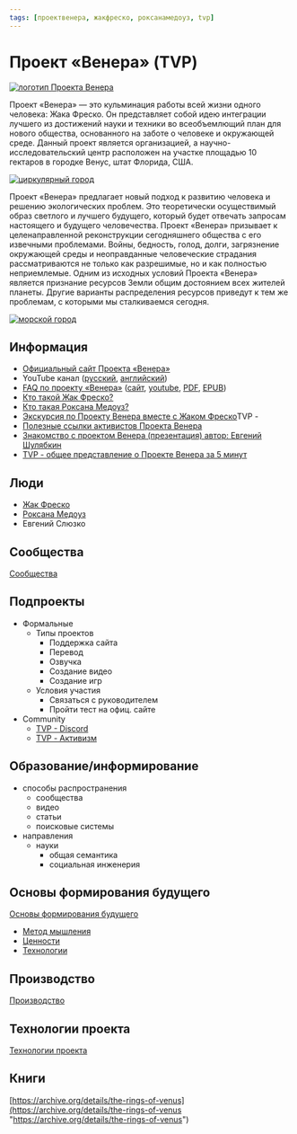 ```yaml
---
tags: [проектвенера, жакфреско, роксанамедоуз, tvp]
---
```

# Проект «Венера» (TVP)

[![логотип Проекта Венера](../assets/1200px-The_Venus_Project_logo_and_wordmark.svg.png)](../assets/1200px-The_Venus_Project_logo_and_wordmark.svg.png)

Проект «Венера» — это кульминация работы всей жизни одного человека: Жака Фреско. Он представляет собой идею интеграции лучшего из достижений науки и техники во всеобъемлющий план для нового общества, основанного на заботе о человеке и окружающей среде. Данный проект является организацией, а научно-исследовательский центр расположен на участке площадью 10 гектаров в городке Венус, штат Флорида, США.

[![циркулярный город](../assets/tvp%20circular%20city.jpeg)](../assets/tvp%20circular%20city.jpeg)

Проект «Венера» предлагает новый подход к развитию человека и решению экологических проблем. Это теоретически осуществимый образ светлого и лучшего будущего, который будет отвечать запросам настоящего и будущего человечества. Проект «Венера» призывает к целенаправленной реконструкции сегодняшнего общества c его извечными проблемами. Войны, бедность, голод, долги, загрязнение окружающей среды и неоправданные человеческие страдания рассматриваются не только как разрешимые, но и как полностью неприемлемые. Одним из исходных условий Проекта «Венера» является признание ресурсов Земли общим достоянием всех жителей планеты. Другие варианты распределения ресурсов приведут к тем же проблемам, с которыми мы сталкиваемся сегодня.

[![морской город](../assets/channels4_banner.jpg)](../assets/channels4_banner.jpg)

## Информация

- [Официальный сайт Проекта «Венера»](https://www.thevenusproject.com/)
- YouTube канал ([русский](https://www.youtube.com/channel/UC2lgvkAKm3jCSY4QB5JkNtg), [английский](https://www.youtube.com/user/thevenusprojectmedia))
- [FAQ по проекту «Венера»](%D0%A7%D0%B0%D1%81%D1%82%D0%BE%20%D0%B7%D0%B0%D0%B4%D0%B0%D0%B2%D0%B0%D0%B5%D0%BC%D1%8B%D0%B5%20%D0%B2%D0%BE%D0%BF%D1%80%D0%BE%D1%81%D1%8B%20%D0%9F%D1%80%D0%BE%D0%B5%D0%BA%D1%82%20%D0%92%D0%B5%D0%BD%D0%B5%D1%80%D0%B0%20FAQ.md) ([сайт](https://designing-the-future.org/the-venus-project-faq/), [youtube](https://youtu.be/4dLJH2S1llQ), [PDF](https://designing-the-future.org/wp-content/uploads/2014/04/TheVenusProject_FAQ_RUS.pdf), [EPUB](http://www.tvpactivism.ru/files/TheVenusProject_FAQ_RUS.epub))
- [Кто такой Жак Фреско?](%D0%96%D0%B0%D0%BA%20%D0%A4%D1%80%D0%B5%D1%81%D0%BA%D0%BE.md)
- [Кто такая Роксана Медоуз?](%D0%A0%D0%BE%D0%BA%D1%81%D0%B0%D0%BD%D0%B0%20%D0%9C%D0%B5%D0%B4%D0%BE%D1%83%D0%B7.md)
- [Экскурсия по Проекту Венера вместе с Жаком Фреско](https://www.youtube.com/watch?v=Bh3omlKVkOk&list=PLtrvASfI1KW4d-SY5W0mw7Dh1dHSmZyV3)TVP - 
- [Полезные ссылки активистов Проекта Венера](https://vk.com/away.php?to=https%3A%2F%2Fdocs.google.com%2Fdocument%2Fd%2F1B2FZkqa8aDDTz2eXoD3rhjoI2YWIs2WZws1ozKixCyk%2Fedit&cc_key=)
- [Знакомство с проектом Венера (презентация) автор: Евгений Шулябкин](https://docs.google.com/presentation/d/1cBL14a5zpcH-mSI5M3j-p2VW7YcuW1kZzgQTV-fuYmo/edit#slide=id.p)
- [TVP - общее представление о Проекте Венера за 5 минут](TVP%20-%20%D0%BE%D0%B1%D1%89%D0%B5%D0%B5%20%D0%BF%D1%80%D0%B5%D0%B4%D1%81%D1%82%D0%B0%D0%B2%D0%BB%D0%B5%D0%BD%D0%B8%D0%B5%20%D0%BE%20%D0%9F%D1%80%D0%BE%D0%B5%D0%BA%D1%82%D0%B5%20%D0%92%D0%B5%D0%BD%D0%B5%D1%80%D0%B0%20%D0%B7%D0%B0%205%20%D0%BC%D0%B8%D0%BD%D1%83%D1%82.md)

## Люди

- [Жак Фреско](%D0%96%D0%B0%D0%BA%20%D0%A4%D1%80%D0%B5%D1%81%D0%BA%D0%BE.md)
- [Роксана Медоуз](%D0%A0%D0%BE%D0%BA%D1%81%D0%B0%D0%BD%D0%B0%20%D0%9C%D0%B5%D0%B4%D0%BE%D1%83%D0%B7.md)
- Евгений Слюзко

## Сообщества

[Сообщества](TVP%20-%20%D0%A1%D0%BE%D0%BE%D0%B1%D1%89%D0%B5%D1%81%D1%82%D0%B2%D0%B0.md)

## Подпроекты

- Формальные
    - Типы проектов
        - Поддержка сайта
        - Перевод
        - Озвучка
        - Создание видео
        - Создание игр
    - Условия участия
        - Связаться с руководителем
        - Пройти тест на офиц. сайте
- Community
  - [TVP - Discord](TVP%20-%20Discord.md)
  - [TVP - Активизм](TVP%20-%20%D0%90%D0%BA%D1%82%D0%B8%D0%B2%D0%B8%D0%B7%D0%BC.md)

## Образование/информирование

- способы распространения
    - сообщества
    - видео
    - статьи
    - поисковые системы
- направления
    - науки
        - общая семантика
        - социальная инженерия

## Основы формирования будущего

[Основы формирования будущего](TVP%20-%20%D0%9E%D1%81%D0%BD%D0%BE%D0%B2%D1%8B%20%D1%84%D0%BE%D1%80%D0%BC%D0%B8%D1%80%D0%BE%D0%B2%D0%B0%D0%BD%D0%B8%D1%8F%20%D0%B1%D1%83%D0%B4%D1%83%D1%89%D0%B5%D0%B3%D0%BE.md)

- [Метод мышления](%D0%9D%D0%B0%D1%83%D1%87%D0%BD%D1%8B%D0%B9%20%D0%BC%D0%B5%D1%82%D0%BE%D0%B4.md)
- [Ценности](TVP%20-%20%D0%9A%D1%83%D0%BB%D1%8C%D1%82%D1%83%D1%80%D0%B0%20(%D1%86%D0%B5%D0%BD%D0%BD%D0%BE%D1%81%D1%82%D0%B8).md)
- [Технологии](%D0%A2%D0%B5%D1%85%D0%BD%D0%BE%D0%BB%D0%BE%D0%B3%D0%B8%D0%B8.md)

## Производство

[Производство](TVP%20-%20%D0%9F%D1%80%D0%BE%D0%B8%D0%B7%D0%B2%D0%BE%D0%B4%D1%81%D1%82%D0%B2%D0%BE.md)

## Технологии проекта

[Технологии проекта](TVP%20-%20%D0%A2%D0%B5%D1%85%D0%BD%D0%BE%D0%BB%D0%BE%D0%B3%D0%B8%D0%B8.md)

## Книги
[https://archive.org/details/the-rings-of-venus](https://archive.org/details/the-rings-of-venus "https://archive.org/details/the-rings-of-venus")